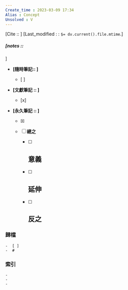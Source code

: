 ```yaml
---
Create_time : 2023-03-09 17:34
Alias : Concept
Unsolved : V
---
```

[Cite ::  ]
[Last_modified : : `$= dv.current().file.mtime`.]
##### [notes :: 

]

- **[隨時筆記:: ]**
	- [ ]
	> 

- **[文獻筆記 :: ]**
	- [x]

- **[永久筆記 :: ]**
	
	- [x]
	
	- [ ] **總之**
		
		- [ ] **意義**
			-
		
		- [ ] **延伸**
			- 
		
		- [ ] **反之**
			-
		


### 歸檔 
	-  [ ]
	-  #

### 索引
	-
	-
	-
	
